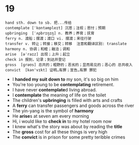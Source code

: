 # 19

```
hand sth. down to sb. 把...传给
contemplate [ˈkɒntəmpleɪt] 沉思；注视；思忖；预期
upbringing  [ˈʌpbrɪŋɪŋ] n. 教养；养育；抚育
ferry n. 渡船；摆渡；渡口 vi. 摆渡；来往行驶
transfer v. 转让；转接；移交；转移  注意和翻译区别: translate
harmony n. 协调；和睦；融洽；调和
arise  [əˈraɪz] 出现；上升；起立
check in 报到，记录；到达并登记
gross  [ɡrəʊs] 总共的；粗野的；恶劣的；显而易见的；恶心的 总共收入
convict  [kən'vɪkt] 证明…有罪；宣告…有罪 罪犯
```

- I **handed my suit down to** my son, it's so big on him
- You're too young to be **contemplating** retirement.
- I have never **contemplate**d living abroad. 
- I **contemplate** the meaning of life on the toilet
- The children's **upbringing** is filled with arts and crafts
- A **ferry** can transfer passengers and goods across the river
- The yin-yang is the symbol of **harmony**
- He **arise**s at seven am every morning
- Hi, i would like to **check in** to my hotel room now
- I knew what's the story was about by reading the **title**
- The **gross** cost for all these things is very high
- The **convict** is in prison for some pretty teribble crimes